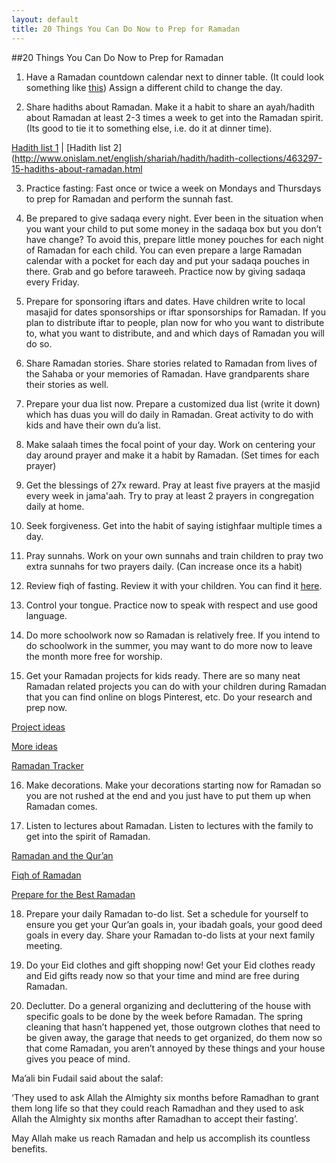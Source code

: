 ```yaml
---
layout: default
title: 20 Things You Can Do Now to Prep for Ramadan
---
```


##20 Things You Can Do Now to Prep for Ramadan


1. Have a Ramadan countdown calendar next to dinner table. (It could look something like [this](http://eighteen25.blogspot.com/2010/11/christmas-advents-countdown-clipboard.html)) Assign a different child to change the day.


2. Share hadiths about Ramadan. Make it a habit to share an ayah/hadith about Ramadan at least 2-3 times a week to get into the Ramadan spirit. (Its good to tie it to something else, i.e. do it at dinner time). 

[Hadith list 1](http://www.jannah.org/ramadan/ramadanhadiths.html) | [Hadith list 2](http://www.onislam.net/english/shariah/hadith/hadith-collections/463297-15-hadiths-about-ramadan.html

3. Practice fasting: Fast once or twice a week on Mondays and Thursdays to prep for Ramadan and perform the sunnah fast. 


4. Be prepared to give sadaqa every night. Ever been in the situation when you want your child to put some money in the sadaqa box but you don’t have change? To avoid this, prepare little money pouches for each night of Ramadan for each child. You can even prepare a large Ramadan calendar with a pocket for each day and put your sadaqa pouches in there. Grab and go before taraweeh. Practice now by giving sadaqa every Friday.


5. Prepare for sponsoring iftars and dates. Have children write to local masajid for dates sponsorships or iftar sponsorships for Ramadan. If you plan to distribute iftar to people, plan now for who you want to distribute to, what you want to distribute, and and which days of Ramadan you will do so.


6. Share Ramadan stories. Share stories related to Ramadan from lives of the Sahaba or your memories of Ramadan. Have grandparents share their stories as well.


7. Prepare your dua list now. Prepare a customized dua list (write it down) which has duas you will do daily in Ramadan. Great activity to do with kids and have their own du’a list. 


8.  Make salaah times the focal point of your day. Work on centering your day around prayer and make it a habit by Ramadan. (Set times for each prayer)


9. Get the blessings of 27x reward. Pray at least five prayers at the masjid every week in jama'aah. Try to pray at least 2 prayers in congregation daily at home.


10. Seek forgiveness. Get into the habit of saying istighfaar multiple times a day.


11. Pray sunnahs. Work on your own sunnahs and train children to pray two extra sunnahs for two prayers daily. (Can increase once its a habit)


12. Review fiqh of fasting.  Review it with your children. You can find it [here](http://d1.islamhouse.com/data/en/ih_books/single/en_Fiqh_of_Fasting.pdf).


13. Control your tongue. Practice now to speak with respect and use good language.  


14. Do more schoolwork now so Ramadan is relatively free. If you intend to do schoolwork in the summer, you may want to do more now to leave the month more free for worship. 


15. Get your Ramadan projects for kids ready. There are so many neat Ramadan related projects you can do with your children during Ramadan that you can find online on blogs Pinterest, etc. Do your research and prep now. 

[Project ideas](http://www.pinterest.com/HomeschoolDivas/homeschooling-ramadan/)

[More ideas](http://www.pinterest.com/search/pins/?q=kids%20ramadan%20activities)

[Ramadan Tracker](http://myramadan.co.uk/wp-content/uploads/2010/08/MyRamadanTracker1.pdf)


16. Make decorations. Make your decorations starting now for Ramadan so you are not rushed at the end and you just have to put them up when Ramadan comes. 


17. Listen to lectures about Ramadan. Listen to lectures with the family to get into the spirit of Ramadan. 

[Ramadan and the Qur’an](https://www.youtube.com/watch?v=3RDhYeskaSg)

[Fiqh of Ramadan](https://www.youtube.com/watch?v=bdx12AB1IdI)

[Prepare for the Best Ramadan](https://www.youtube.com/watch?v=QdyJFEcy33Y)


18. Prepare your daily Ramadan to-do list. Set a schedule for yourself to ensure you get your Qur’an goals in, your ibadah goals, your good deed goals in every day. Share your Ramadan to-do lists at your next family meeting.


19. Do your Eid clothes and gift shopping now! Get your Eid clothes ready and Eid gifts ready now so that your time and mind are free during Ramadan.


20. Declutter. Do a general organizing and decluttering of the house with specific goals to be done by the week before Ramadan. The spring cleaning that hasn’t happened yet, those outgrown clothes that need to be given away, the garage that needs to get organized, do them now so that come Ramadan, you aren’t annoyed by these things and your house gives you peace of mind. 


Ma’ali bin Fudail said about the salaf:

‘They used to ask Allah the Almighty six months before Ramadhan to grant them long life so that they could reach Ramadhan and they used to ask Allah the Almighty six months after Ramadhan to accept their fasting’.

May Allah make us reach Ramadan and help us accomplish its countless benefits.


